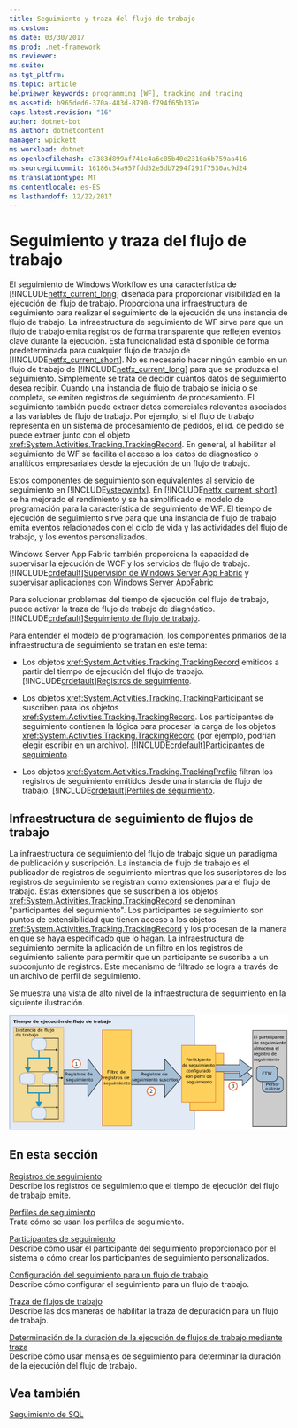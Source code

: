 ```yaml
---
title: Seguimiento y traza del flujo de trabajo
ms.custom: 
ms.date: 03/30/2017
ms.prod: .net-framework
ms.reviewer: 
ms.suite: 
ms.tgt_pltfrm: 
ms.topic: article
helpviewer_keywords: programming [WF], tracking and tracing
ms.assetid: b965ded6-370a-483d-8790-f794f65b137e
caps.latest.revision: "16"
author: dotnet-bot
ms.author: dotnetcontent
manager: wpickett
ms.workload: dotnet
ms.openlocfilehash: c7383d899af741e4a6c85b40e2316a6b759aa416
ms.sourcegitcommit: 16186c34a957fdd52e5db7294f291f7530ac9d24
ms.translationtype: MT
ms.contentlocale: es-ES
ms.lasthandoff: 12/22/2017
---
```

# <a name="workflow-tracking-and-tracing"></a>Seguimiento y traza del flujo de trabajo
El seguimiento de Windows Workflow es una característica de [!INCLUDE[netfx_current_long](../../../includes/netfx-current-long-md.md)] diseñada para proporcionar visibilidad en la ejecución del flujo de trabajo. Proporciona una infraestructura de seguimiento para realizar el seguimiento de la ejecución de una instancia de flujo de trabajo. La infraestructura de seguimiento de WF sirve para que un flujo de trabajo emita registros de forma transparente que reflejen eventos clave durante la ejecución. Esta funcionalidad está disponible de forma predeterminada para cualquier flujo de trabajo de [!INCLUDE[netfx_current_short](../../../includes/netfx-current-short-md.md)]. No es necesario hacer ningún cambio en un flujo de trabajo de [!INCLUDE[netfx_current_long](../../../includes/netfx-current-long-md.md)] para que se produzca el seguimiento. Simplemente se trata de decidir cuántos datos de seguimiento desea recibir. Cuando una instancia de flujo de trabajo se inicia o se completa, se emiten registros de seguimiento de procesamiento. El seguimiento también puede extraer datos comerciales relevantes asociados a las variables de flujo de trabajo. Por ejemplo, si el flujo de trabajo representa en un sistema de procesamiento de pedidos, el id. de pedido se puede extraer junto con el objeto <xref:System.Activities.Tracking.TrackingRecord>. En general, al habilitar el seguimiento de WF se facilita el acceso a los datos de diagnóstico o analíticos empresariales desde la ejecución de un flujo de trabajo.  
  
 Estos componentes de seguimiento son equivalentes al servicio de seguimiento en [!INCLUDE[vstecwinfx](../../../includes/vstecwinfx-md.md)]. En [!INCLUDE[netfx_current_short](../../../includes/netfx-current-short-md.md)], se ha mejorado el rendimiento y se ha simplificado el modelo de programación para la característica de seguimiento de WF. El tiempo de ejecución de seguimiento sirve para que una instancia de flujo de trabajo emita eventos relacionados con el ciclo de vida y las actividades del flujo de trabajo, y los eventos personalizados.  
  
 Windows Server App Fabric también proporciona la capacidad de supervisar la ejecución de WCF y los servicios de flujo de trabajo. [!INCLUDE[crdefault](../../../includes/crdefault-md.md)][Supervisión de Windows Server App Fabric](http://go.microsoft.com/fwlink/?LinkId=201273) y [supervisar aplicaciones con Windows Server AppFabric](http://go.microsoft.com/fwlink/?LinkId=201287)  
  
 Para solucionar problemas del tiempo de ejecución del flujo de trabajo, puede activar la traza de flujo de trabajo de diagnóstico. [!INCLUDE[crdefault](../../../includes/crdefault-md.md)][Seguimiento de flujo de trabajo](../../../docs/framework/windows-workflow-foundation/workflow-tracing.md).  
  
 Para entender el modelo de programación, los componentes primarios de la infraestructura de seguimiento se tratan en este tema:  
  
-   Los objetos <xref:System.Activities.Tracking.TrackingRecord> emitidos a partir del tiempo de ejecución del flujo de trabajo. [!INCLUDE[crdefault](../../../includes/crdefault-md.md)][Registros de seguimiento](../../../docs/framework/windows-workflow-foundation/tracking-records.md).  
  
-   Los objetos <xref:System.Activities.Tracking.TrackingParticipant> se suscriben para los objetos <xref:System.Activities.Tracking.TrackingRecord>. Los participantes de seguimiento contienen la lógica para procesar la carga de los objetos <xref:System.Activities.Tracking.TrackingRecord> (por ejemplo, podrían elegir escribir en un archivo). [!INCLUDE[crdefault](../../../includes/crdefault-md.md)][Participantes de seguimiento](../../../docs/framework/windows-workflow-foundation/tracking-participants.md).  
  
-   Los objetos <xref:System.Activities.Tracking.TrackingProfile> filtran los registros de seguimiento emitidos desde una instancia de flujo de trabajo. [!INCLUDE[crdefault](../../../includes/crdefault-md.md)][Perfiles de seguimiento](../../../docs/framework/windows-workflow-foundation/tracking-profiles.md).  
  
## <a name="workflow-tracking-infrastructure"></a>Infraestructura de seguimiento de flujos de trabajo  
 La infraestructura de seguimiento del flujo de trabajo sigue un paradigma de publicación y suscripción. La instancia de flujo de trabajo es el publicador de registros de seguimiento mientras que los suscriptores de los registros de seguimiento se registran como extensiones para el flujo de trabajo. Estas extensiones que se suscriben a los objetos <xref:System.Activities.Tracking.TrackingRecord> se denominan "participantes del seguimiento". Los participantes se seguimiento son puntos de extensibilidad que tienen acceso a los objetos <xref:System.Activities.Tracking.TrackingRecord> y los procesan de la manera en que se haya especificado que lo hagan. La infraestructura de seguimiento permite la aplicación de un filtro en los registros de seguimiento saliente para permitir que un participante se suscriba a un subconjunto de registros. Este mecanismo de filtrado se logra a través de un archivo de perfil de seguimiento.  
  
 Se muestra una vista de alto nivel de la infraestructura de seguimiento en la siguiente ilustración.  
  
 ![La infraestructura de seguimiento de flujo de trabajo](../../../docs/framework/windows-workflow-foundation/media/wv.gif "WV")  
  
## <a name="in-this-section"></a>En esta sección  
 [Registros de seguimiento](../../../docs/framework/windows-workflow-foundation/tracking-records.md)  
 Describe los registros de seguimiento que el tiempo de ejecución del flujo de trabajo emite.  
  
 [Perfiles de seguimiento](../../../docs/framework/windows-workflow-foundation/tracking-profiles.md)  
 Trata cómo se usan los perfiles de seguimiento.  
  
 [Participantes de seguimiento](../../../docs/framework/windows-workflow-foundation/tracking-participants.md)  
 Describe cómo usar el participante del seguimiento proporcionado por el sistema o cómo crear los participantes de seguimiento personalizados.  
  
 [Configuración del seguimiento para un flujo de trabajo](../../../docs/framework/windows-workflow-foundation/configuring-tracking-for-a-workflow.md)  
 Describe cómo configurar el seguimiento para un flujo de trabajo.  
  
 [Traza de flujos de trabajo](../../../docs/framework/windows-workflow-foundation/workflow-tracing.md)  
 Describe las dos maneras de habilitar la traza de depuración para un flujo de trabajo.  
  
 [Determinación de la duración de la ejecución de flujos de trabajo mediante traza](../../../docs/framework/windows-workflow-foundation/determining-workflow-execution-duration-using-tracing.md)  
 Describe cómo usar mensajes de seguimiento para determinar la duración de la ejecución del flujo de trabajo.  
  
## <a name="see-also"></a>Vea también  
 [Seguimiento de SQL](../../../docs/framework/windows-workflow-foundation/samples/sql-tracking.md)
